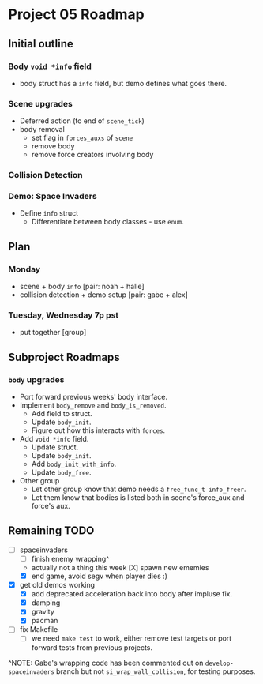 # Project 05 Roadmap

## Initial outline
### Body `void *info` field
- body struct has a `info` field, but demo defines what goes there.
### Scene upgrades
- Deferred action (to end of `scene_tick`)
- body removal
    - set flag in `forces_auxs` of `scene`
    - remove body
    - remove force creators involving body
### Collision Detection
### Demo: Space Invaders
- Define `info` struct
    - Differentiate between body classes - use `enum`.



## Plan
### Monday
- scene + body `info` [pair: noah + halle]
- collision detection + demo setup [pair: gabe + alex]
### Tuesday, Wednesday 7p pst
- put together [group]

## Subproject Roadmaps
### `body` upgrades
- Port forward previous weeks' body interface.
- Implement `body_remove` and `body_is_removed`.
    - Add field to struct.
    - Update `body_init`.
    - Figure out how this interacts with `forces`.
- Add `void *info` field.
    - Update struct.
    - Update `body_init`.
    - Add `body_init_with_info`.
    - Update `body_free`.
- Other group
    - Let other group know that demo needs a `free_func_t info_freer`.
    - Let them know that bodies is listed both in scene's force_aux and force's
      aux.


## Remaining TODO
- [ ] spaceinvaders
    - [ ] finish enemy wrapping^
    - actually not a thing this week [X] spawn new ememies
    - [X] end game, avoid segv when player dies :)
- [x] get old demos working
    - [x] add deprecated acceleration back into body after impluse fix.
    - [x] damping
    - [x] gravity
    - [x] pacman
- [ ] fix Makefile
    - [ ] we need `make test` to work, either remove test targets or port
          forward tests from previous projects.

^NOTE: Gabe's wrapping code has been commented out on `develop-spaceinvaders`
branch but not `si_wrap_wall_collision`, for testing purposes.
